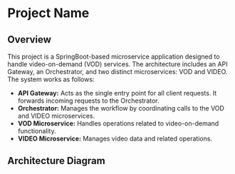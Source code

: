 # Project Name

## Overview

This project is a SpringBoot-based microservice application designed to handle video-on-demand (VOD) services. The architecture includes an API Gateway, an Orchestrator, and two distinct microservices: VOD and VIDEO. The system works as follows:

- **API Gateway:** Acts as the single entry point for all client requests. It forwards incoming requests to the Orchestrator.
- **Orchestrator:** Manages the workflow by coordinating calls to the VOD and VIDEO microservices.
- **VOD Microservice:** Handles operations related to video-on-demand functionality.
- **VIDEO Microservice:** Manages video data and related operations.

## Architecture Diagram

